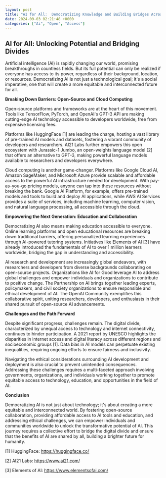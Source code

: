 ```yaml
---
layout: post
title: "AI for All:  Democratizing Knowledge and Building Bridges Across Borders"
date: 2024-09-03 02:21:48 +0000
categories: ["Ai", "Open", "Access"]
---
```


## AI for All: Unlocking Potential and Bridging Divides

Artificial intelligence (AI) is rapidly changing our world, promising breakthroughs in countless fields. But its full potential can only be realized if everyone has access to its power, regardless of their background, location, or resources. Democratizing AI is not just a technological goal; it's a social imperative, one that will create a more equitable and interconnected future for all.

**Breaking Down Barriers: Open-Source and Cloud Computing**

Open-source platforms and frameworks are at the heart of this movement. Tools like TensorFlow, PyTorch, and OpenAI's GPT-3 API are making cutting-edge AI technology accessible to developers worldwide, free from expensive licensing fees. 

Platforms like HuggingFace [1] are leading the charge, hosting a vast library of pre-trained AI models and datasets, fostering a vibrant community of developers and researchers. AI21 Labs further empowers this open ecosystem with Jurassic-1 Jumbo, an open-weights language model [2] that offers an alternative to GPT-3, making powerful language models available to researchers and developers everywhere.

Cloud computing is another game-changer. Platforms like Google Cloud AI, Amazon SageMaker, and Microsoft Azure provide scalable and affordable access to the powerful AI infrastructure needed for development. With pay-as-you-go pricing models, anyone can tap into these resources without breaking the bank.  Google AI Platform, for example, offers pre-trained models and tools to build and deploy AI applications, while AWS AI Services provides a suite of services, including machine learning, computer vision, and natural language processing, all accessible through the cloud.

**Empowering the Next Generation: Education and Collaboration**

Democratizing AI also means making education accessible to everyone. Online learning platforms and open educational resources are breaking down traditional barriers, offering personalized learning experiences through AI-powered tutoring systems. Initiatives like Elements of AI [3] have already introduced the fundamentals of AI to over 1 million learners worldwide, bridging the gap in understanding and accessibility.

AI research and development are increasingly global endeavors, with researchers and developers from diverse backgrounds collaborating on open-source projects. Organizations like AI for Good leverage AI to address global challenges and empower individuals and organizations to contribute to positive change. The Partnership on AI brings together leading experts, policymakers, and civil society organizations to ensure responsible and ethical development of AI.  The OpenAI Community exemplifies this collaborative spirit, uniting researchers, developers, and enthusiasts in their shared pursuit of open-source AI advancements.

**Challenges and the Path Forward**

Despite significant progress, challenges remain. The digital divide, characterized by unequal access to technology and internet connectivity, continues to hinder participation. A 2021 report by UNESCO highlights the disparities in internet access and digital literacy across different regions and socioeconomic groups [1]. Data bias in AI models can perpetuate existing inequalities, requiring ongoing efforts to ensure fairness and inclusivity.  

Navigating the ethical considerations surrounding AI development and deployment is also crucial to prevent unintended consequences.  Addressing these challenges requires a multi-faceted approach involving governments, organizations, and individuals working together to promote equitable access to technology, education, and opportunities in the field of AI.

**Conclusion**

Democratizing AI is not just about technology; it's about creating a more equitable and interconnected world. By fostering open-source collaboration, providing affordable access to AI tools and education, and addressing ethical challenges, we can empower individuals and communities worldwide to unlock the transformative potential of AI. This journey requires a collective effort to bridge the digital divide and ensure that the benefits of AI are shared by all, building a brighter future for humanity.



[1] HuggingFace: https://huggingface.co/

[2] AI21 Labs: https://www.ai21.com/

[3] Elements of AI: https://www.elementsofai.com/ 



